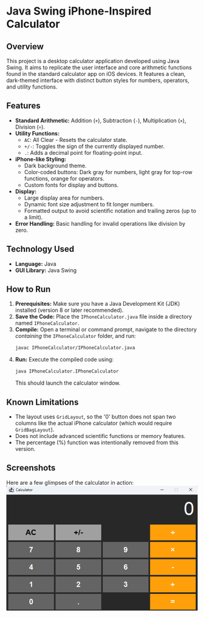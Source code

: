 # Java Swing iPhone-Inspired Calculator

## Overview

This project is a desktop calculator application developed using Java Swing. It aims to replicate the user interface and core arithmetic functions found in the standard calculator app on iOS devices. It features a clean, dark-themed interface with distinct button styles for numbers, operators, and utility functions.

## Features

*   **Standard Arithmetic:** Addition (`+`), Subtraction (`-`), Multiplication (`×`), Division (`÷`).
*   **Utility Functions:**
    *   `AC`: All Clear - Resets the calculator state.
    *   `+/-`: Toggles the sign of the currently displayed number.
    *   `.`: Adds a decimal point for floating-point input.
*   **iPhone-like Styling:**
    *   Dark background theme.
    *   Color-coded buttons: Dark gray for numbers, light gray for top-row functions, orange for operators.
    *   Custom fonts for display and buttons.
*   **Display:**
    *   Large display area for numbers.
    *   Dynamic font size adjustment to fit longer numbers.
    *   Formatted output to avoid scientific notation and trailing zeros (up to a limit).
*   **Error Handling:** Basic handling for invalid operations like division by zero.

## Technology Used

*   **Language:** Java
*   **GUI Library:** Java Swing

## How to Run

1.  **Prerequisites:** Make sure you have a Java Development Kit (JDK) installed (version 8 or later recommended).
2.  **Save the Code:** Place the `IPhoneCalculator.java` file inside a directory named `IPhoneCalculator`.
3.  **Compile:** Open a terminal or command prompt, navigate to the directory *containing* the `IPhoneCalculator` folder, and run:
    ```bash
    javac IPhoneCalculator/IPhoneCalculator.java
    ```
4.  **Run:** Execute the compiled code using:
    ```bash
    java IPhoneCalculator.IPhoneCalculator
    ```
    This should launch the calculator window.

## Known Limitations

*   The layout uses `GridLayout`, so the '0' button does not span two columns like the actual iPhone calculator (which would require `GridBagLayout`).
*   Does not include advanced scientific functions or memory features.
*   The percentage (%) function was intentionally removed from this version.

## Screenshots

Here are a few glimpses of the calculator in action:
![Main view of the Java Swing iPhone-style calculator](image.png)
